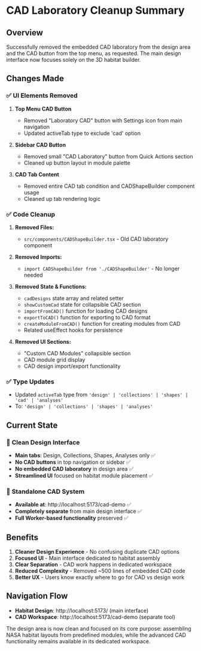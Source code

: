# CAD Laboratory Cleanup Summary

## Overview
Successfully removed the embedded CAD laboratory from the design area and the CAD button from the top menu, as requested. The main design interface now focuses solely on the 3D habitat builder.

## Changes Made

### ✅ **UI Elements Removed**
1. **Top Menu CAD Button**
   - Removed "Laboratory CAD" button with Settings icon from main navigation
   - Updated activeTab type to exclude 'cad' option

2. **Sidebar CAD Button**  
   - Removed small "CAD Laboratory" button from Quick Actions section
   - Cleaned up button layout in module palette

3. **CAD Tab Content**
   - Removed entire CAD tab condition and CADShapeBuilder component usage
   - Cleaned up tab rendering logic

### ✅ **Code Cleanup**
1. **Removed Files:**
   - `src/components/CADShapeBuilder.tsx` - Old CAD laboratory component

2. **Removed Imports:**
   - `import CADShapeBuilder from './CADShapeBuilder'` - No longer needed

3. **Removed State & Functions:**
   - `cadDesigns` state array and related setter
   - `showCustomCad` state for collapsible CAD section
   - `importFromCAD()` function for loading CAD designs  
   - `exportToCAD()` function for exporting to CAD format
   - `createModuleFromCAD()` function for creating modules from CAD
   - Related useEffect hooks for persistence

4. **Removed UI Sections:**
   - "Custom CAD Modules" collapsible section
   - CAD module grid display
   - CAD design import/export functionality

### ✅ **Type Updates**
- Updated `activeTab` type from `'design' | 'collections' | 'shapes' | 'cad' | 'analyses'` 
- To: `'design' | 'collections' | 'shapes' | 'analyses'`

## Current State

### 🎯 **Clean Design Interface**
- **Main tabs**: Design, Collections, Shapes, Analyses only ✅
- **No CAD buttons** in top navigation or sidebar ✅  
- **No embedded CAD laboratory** in design area ✅
- **Streamlined UI** focused on habitat module placement ✅

### 🚀 **Standalone CAD System**
- **Available at**: http://localhost:5173/cad-demo ✅
- **Completely separate** from main design interface ✅
- **Full Worker-based functionality** preserved ✅

## Benefits
1. **Cleaner Design Experience** - No confusing duplicate CAD options
2. **Focused UI** - Main interface dedicated to habitat assembly  
3. **Clear Separation** - CAD work happens in dedicated workspace
4. **Reduced Complexity** - Removed ~500 lines of embedded CAD code
5. **Better UX** - Users know exactly where to go for CAD vs design work

## Navigation Flow
- **Habitat Design**: http://localhost:5173/ (main interface)
- **CAD Workspace**: http://localhost:5173/cad-demo (separate tool)

The design area is now clean and focused on its core purpose: assembling NASA habitat layouts from predefined modules, while the advanced CAD functionality remains available in its dedicated workspace.